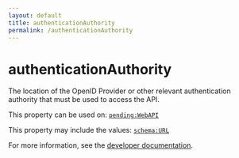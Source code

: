 ```yaml
---
layout: default
title: authenticationAuthority
permalink: /authenticationAuthority
---
```


# authenticationAuthority
The location of the OpenID Provider or other relevant authentication authority that must be used to access the API.

This property can be used on: [`pending:WebAPI`](https://pending.schema.org/WebAPI)

This property may include the values: [`schema:URL`](https://schema.org/URL)

For more information, see the [developer documentation](https://developer.openactive.io/data-model/types/).